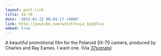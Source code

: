 ```yaml
---
layout: post-link
title: SX-70
date: '2013-01-22 00:04:17 +0000'
link: http://youtube.com/watch?v=Lo_1pyQ7xvc
embed: true
---
```

A beautiful promotional film for the Polaroid SX-70 camera, produced by Charles and Ray Eames. I want one. (Via [37signals][1])

[1]: http://37signals.com/svn/posts/3402